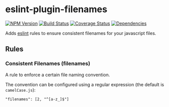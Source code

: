 # eslint-plugin-filenames

[![NPM Version](https://img.shields.io/npm/v/eslint-plugin-filenames.svg?style=flat-square)](https://www.npmjs.org/package/eslint-plugin-filenames)
[![Build Status](https://img.shields.io/travis/selaux/eslint-plugin-filenames.svg?style=flat-square)](https://travis-ci.org/selaux/eslint-plugin-filenames)
[![Coverage Status](https://img.shields.io/coveralls/selaux/eslint-plugin-filenames.svg?style=flat-square)](https://coveralls.io/r/selaux/eslint-plugin-filenames?branch=master)
[![Dependencies](https://img.shields.io/david/selaux/eslint-plugin-filenames.svg?style=flat-square)](https://david-dm.org/selaux/eslint-plugin-filenames)

Adds [eslint](http://eslint.org/) rules to ensure consistent filenames for your javascript files.

## Rules

### Consistent Filenames (filenames)

A rule to enforce a certain file naming convention.

The convention can be configured using a regular expression (the default is `camelCase.js`):

```
"filenames": [2, "^[a-z_]$"]
```
